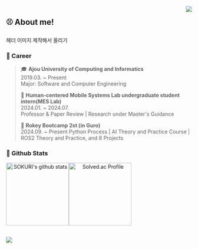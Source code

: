 <div align="right">
  <img src="https://komarev.com/ghpvc/?username=malenwater&&style=flat-square" align="right"/>
</div>

<div align="left">
  
## ⚾ About me!
  <!-- 헤더 이미지 -->
  헤더 이미지 제작해서 올리기

</div>
  <!-- 자랑할 거 몇개 올리기 -->

### 🌱 Career

> 🎓 **Ajou University of Computing and Informatics**  
> 2019.03. ~ Present  
> Major: Software and Computer Engineering 
> 
> 🐤 **Human-centered Mobile Systems Lab undergraduate student intern(MES Lab)**  
> 2024.01. ~ 2024.07.  
> Professor & Paper Review | Research under Master's Guidance
> 
> 🤖 **Rokey Bootcamp 2st (in Guro)**  
> 2024.09. ~ Present 
> Python Process | AI Theory and Practice Course | ROS2 Theory and Practice, and 8 Projects
>

### 🌱 Github Stats  

<div align="center">
  <div style="display: flex;">
    <img align="center" style="height:170px" src="https://github-readme-stats.vercel.app/api?username=malenwater&show_icons=true&include_all_commits=true&theme=nord&hide_border=true" alt="SOKURI's github stats" />
    <img align="center" style="height:170px" src="http://mazassumnida.wtf/api/v2/generate_badge?boj=malenwater" alt="Solved.ac Profile" />
  </div>
</div>
<br />

![](./profile-3d-contrib/profile-night-rainbow.svg)


